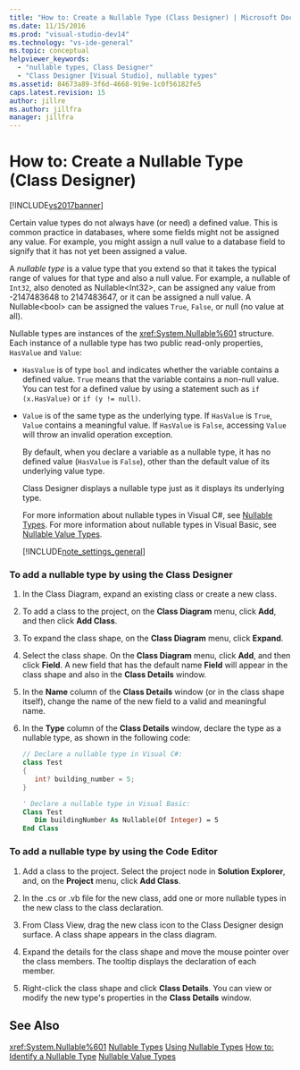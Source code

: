 ```yaml
---
title: "How to: Create a Nullable Type (Class Designer) | Microsoft Docs"
ms.date: 11/15/2016
ms.prod: "visual-studio-dev14"
ms.technology: "vs-ide-general"
ms.topic: conceptual
helpviewer_keywords:
  - "nullable types, Class Designer"
  - "Class Designer [Visual Studio], nullable types"
ms.assetid: 84673a89-3f6d-4668-919e-1c0f56182fe5
caps.latest.revision: 15
author: jillre
ms.author: jillfra
manager: jillfra
---
```

# How to: Create a Nullable Type (Class Designer)
[!INCLUDE[vs2017banner](../includes/vs2017banner.md)]

Certain value types do not always have (or need) a defined value. This is common practice in databases, where some fields might not be assigned any value. For example, you might assign a null value to a database field to signify that it has not yet been assigned a value.

 A *nullable type* is a value type that you extend so that it takes the typical range of values for that type and also a null value. For example, a nullable of `Int32`, also denoted as Nullable\<Int32>, can be assigned any value from -2147483648 to 2147483647, or it can be assigned a null value. A Nullable\<bool> can be assigned the values `True`, `False`, or null (no value at all).

 Nullable types are instances of the <xref:System.Nullable%601> structure. Each instance of a nullable type has two public read-only properties, `HasValue` and `Value`:

- `HasValue` is of type `bool` and indicates whether the variable contains a defined value. `True` means that the variable contains a non-null value. You can test for a defined value by using a statement such as `if (x.HasValue)` or `if (y != null)`.

- `Value` is of the same type as the underlying type. If `HasValue` is `True`, `Value` contains a meaningful value. If `HasValue` is `False`, accessing `Value` will throw an invalid operation exception.

  By default, when you declare a variable as a nullable type, it has no defined value (`HasValue` is `False`), other than the default value of its underlying value type.

  Class Designer displays a nullable type just as it displays its underlying type.

  For more information about nullable types in Visual C#, see [Nullable Types](https://msdn.microsoft.com/library/e473cb01-28ca-42be-9cea-f717055d72c6). For more information about nullable types in Visual Basic, see [Nullable Value Types](https://msdn.microsoft.com/library/9ac3b602-6f96-4e6d-96f7-cd4e81c468a6).

  [!INCLUDE[note_settings_general](../includes/note-settings-general-md.md)]

### To add a nullable type by using the Class Designer

1. In the Class Diagram, expand an existing class or create a new class.

2. To add a class to the project, on the **Class Diagram** menu, click **Add**, and then click **Add Class**.

3. To expand the class shape, on the **Class Diagram** menu, click **Expand**.

4. Select the class shape. On the **Class Diagram** menu, click **Add**, and then click **Field**. A new field that has the default name **Field** will appear in the class shape and also in the **Class Details** window.

5. In the **Name** column of the **Class Details** window (or in the class shape itself), change the name of the new field to a valid and meaningful name.

6. In the **Type** column of the **Class Details** window, declare the type as a nullable type, as shown in the following code:

    ```csharp
    // Declare a nullable type in Visual C#:
    class Test
    {
       int? building_number = 5;
    }
    ```

    ```vb
    ' Declare a nullable type in Visual Basic:
    Class Test
       Dim buildingNumber As Nullable(Of Integer) = 5
    End Class
    ```

### To add a nullable type by using the Code Editor

1. Add a class to the project. Select the project node in **Solution Explorer**, and, on the **Project** menu, click **Add Class**.

2. In the .cs or .vb file for the new class, add one or more nullable types in the new class to the class declaration.

3. From Class View, drag the new class icon to the Class Designer design surface. A class shape appears in the class diagram.

4. Expand the details for the class shape and move the mouse pointer over the class members. The tooltip displays the declaration of each member.

5. Right-click the class shape and click **Class Details**. You can view or modify the new type's properties in the **Class Details** window.

## See Also
 <xref:System.Nullable%601>
 [Nullable Types](https://msdn.microsoft.com/library/e473cb01-28ca-42be-9cea-f717055d72c6)
 [Using Nullable Types](https://msdn.microsoft.com/library/0bacbe72-ce15-4b14-83e1-9c14e6380c28)
 [How to: Identify a Nullable Type](https://msdn.microsoft.com/library/d4b67ee2-66e8-40c1-ae9d-545d32c71387)
 [Nullable Value Types](https://msdn.microsoft.com/library/9ac3b602-6f96-4e6d-96f7-cd4e81c468a6)
